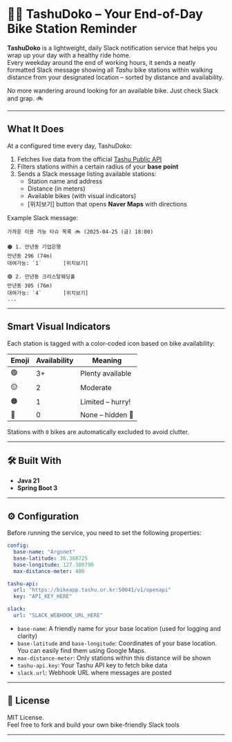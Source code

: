 # 🚴‍♂️ TashuDoko – Your End-of-Day Bike Station Reminder

**TashuDoko** is a lightweight, daily Slack notification service that helps you wrap up your day with a healthy ride
home.  
Every weekday around the end of working hours, it sends a neatly formatted Slack message showing all *Tashu* bike
stations within walking distance from your designated location – sorted by distance and availability.

No more wandering around looking for an available bike. Just check Slack and grap. 🚲

---

## What It Does

At a configured time every day, TashuDoko:

1. Fetches live data from the official [Tashu Public API](https://bikeapp.tashu.or.kr)
2. Filters stations within a certain radius of your **base point**
3. Sends a Slack message listing available stations:
    - Station name and address
    - Distance (in meters)
    - Available bikes (with visual indicators)
    - [위치보기] button that opens **Naver Maps** with directions

Example Slack message:

```
가까운 이용 가능 타슈 목록 🚲 (2025-04-25 (금) 18:00)

🟠 1. 만년동 기업은행  
만년동 296 (74m)  
대여가능: `1`       [위치보기]

🟢 2. 만년동 크리스탈웨딩홀  
만년동 305 (76m)  
대여가능: `4`       [위치보기]
...
```

---

## Smart Visual Indicators

Each station is tagged with a color-coded icon based on bike availability:

| Emoji | Availability | Meaning          |
|-------|--------------|------------------|
| 🟢    | 3+           | Plenty available |
| 🟡    | 2            | Moderate         |
| 🟠    | 1            | Limited – hurry! |
| 🚫    | 0            | None – hidden 🚫 |

Stations with `0` bikes are automatically excluded to avoid clutter.

---

## 🛠️ Built With

- **Java 21**
- **Spring Boot 3**

---

## ⚙️ Configuration

Before running the service, you need to set the following properties:

```yaml
config:
  base-name: "Argonet"
  base-latitude: 36.368725
  base-longitude: 127.380790
  max-distance-meter: 400

tashu-api:
  url: "https://bikeapp.tashu.or.kr:50041/v1/openapi"
  key: "API_KEY_HERE"

slack:
  url: "SLACK_WEBHOOK_URL_HERE"
```

- `base-name`: A friendly name for your base location (used for logging and clarity)
- `base-latitude` and `base-longitude`: Coordinates of your base location. You can easily find them using Google Maps.
- `max-distance-meter`: Only stations within this distance will be shown
- `tashu-api.key`: Your Tashu API key to fetch bike data
- `slack.url`: Webhook URL where messages are posted

---

## 📄 License

MIT License.  
Feel free to fork and build your own bike-friendly Slack tools

---

